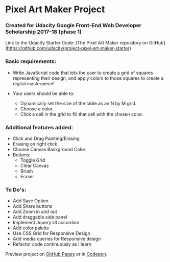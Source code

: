 # Pixel Art Maker Project

### Created for Udacity Google Front-End Web Developer Scholarship 2017-18 (phase 1)

Link to the Udacity Starter Code: [The Pixel Art Maker repository on GitHub] (https://github.com/udacity/project-pixel-art-maker-starter)

### Basic requirements:
* Write JavaScript code that lets the user to create a grid of squares representing their design, and apply colors to those squares to create a digital masterpiece!

* Your users should be able to:

    - Dynamically set the size of the table as an N by M grid.
    - Choose a color.
    - Click a cell in the grid to fill that cell with the chosen color.

### Additional features added:

- Click and Drag Painting/Erasing
- Erasing on right click
- Choose Canvas Background Color
- Buttons:
  - Toggle Grid
  - Clear Canvas
  - Brush
  - Eraser
  
### To Do's:
  - Add Save Option
  - Add Share buttons
  - Add Zoom in and out
  - Add draggable side panel
  - Implement Jquery UI accordion
  - Add color palette
  - Use CSS Grid for Responsive Design
  - Add media queries for Responsive design
  - Refactor code continuously as I learn

Preview project on [GitHub Pages](https://curiouscc.github.io/) or in [Codepen](https://codepen.io/CuriousCC/pen/gvwgRq).
